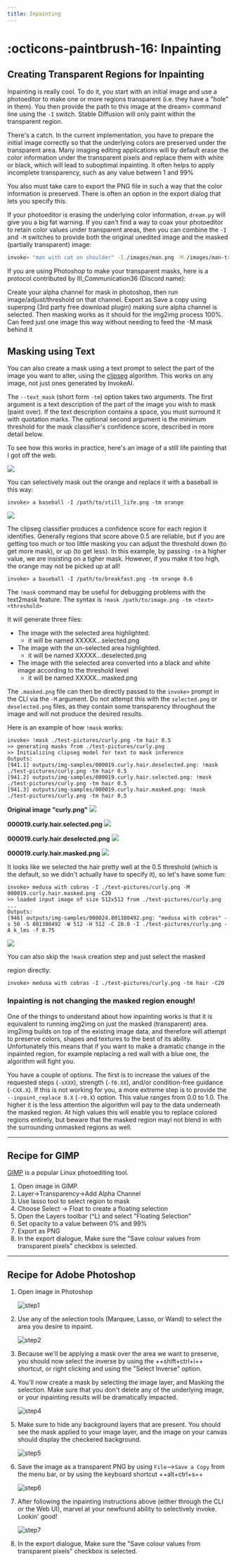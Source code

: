 ```yaml
---
title: Inpainting
---
```


# :octicons-paintbrush-16: Inpainting

## **Creating Transparent Regions for Inpainting**

Inpainting is really cool. To do it, you start with an initial image
and use a photoeditor to make one or more regions transparent
(i.e. they have a "hole" in them). You then provide the path to this
image at the dream> command line using the `-I` switch. Stable
Diffusion will only paint within the transparent region.

There's a catch. In the current implementation, you have to prepare
the initial image correctly so that the underlying colors are
preserved under the transparent area. Many imaging editing
applications will by default erase the color information under the
transparent pixels and replace them with white or black, which will
lead to suboptimal inpainting. It often helps to apply incomplete
transparency, such as any value between 1 and 99%

You also must take care to export the PNG file in such a way that the
color information is preserved. There is often an option in the export
dialog that lets you specify this.

If your photoeditor is erasing the underlying color information,
`dream.py` will give you a big fat warning. If you can't find a way to
coax your photoeditor to retain color values under transparent areas,
then you can combine the `-I` and `-M` switches to provide both the
original unedited image and the masked (partially transparent) image:

```bash
invoke> "man with cat on shoulder" -I./images/man.png -M./images/man-transparent.png
```

If you are using Photoshop to make your transparent masks, here is a
protocol contributed by III_Communication36 (Discord name):

  Create your alpha channel for mask in photoshop, then run
  image/adjust/threshold on that channel.  Export as Save a copy using
  superpng (3rd party free download plugin) making sure alpha channel
  is selected.  Then masking works as it should for the img2img
  process 100%. Can feed just one image this way without needing to
  feed the -M mask behind it

## **Masking using Text**

You can also create a mask using a text prompt to select the part of
the image you want to alter, using the <a
href="https://github.com/timojl/clipseg">clipseg</a> algorithm. This
works on any image, not just ones generated by InvokeAI.

The `--text_mask` (short form `-tm`) option takes two arguments. The
first argument is a text description of the part of the image you wish
to mask (paint over). If the text description contains a space, you must
surround it with quotation marks. The optional second argument is the
minimum threshold for the mask classifier's confidence score, described
in more detail below.

To see how this works in practice, here's an image of a still life
painting that I got off the web.

<img src="../assets/still-life-scaled.jpg">

You can selectively mask out the
orange and replace it with a baseball in this way:

~~~
invoke> a baseball -I /path/to/still_life.png -tm orange
~~~

<img src="../assets/still-life-inpainted.png">

The clipseg classifier produces a confidence score for each region it
identifies. Generally regions that score above 0.5 are reliable, but
if you are getting too much or too little masking you can adjust the
threshold down (to get more mask), or up (to get less). In this
example, by passing `-tm` a higher value, we are insisting on a tigher
mask. However, if you make it too high, the orange may not be picked
up at all!

~~~
invoke> a baseball -I /path/to/breakfast.png -tm orange 0.6
~~~

The `!mask` command may be useful for debugging problems with the
text2mask feature. The syntax is `!mask /path/to/image.png -tm <text>
<threshold>`

It will generate three files:

- The image with the selected area highlighted.
  - it will be named XXXXX.<imagename>.<prompt>.selected.png
- The image with the un-selected area highlighted.
  - it will be named XXXXX.<imagename>.<prompt>.deselected.png
- The image with the selected area converted into a black and white
  image according to the threshold level
  - it will be named XXXXX.<imagename>.<prompt>.masked.png

The `.masked.png` file can then be directly passed to the `invoke>`
prompt in the CLI via the `-M` argument. Do not attempt this with
the `selected.png` or `deselected.png` files, as they contain some
transparency throughout the image and will not produce the desired
results.

Here is an example of how `!mask` works:

```
invoke> !mask ./test-pictures/curly.png -tm hair 0.5
>> generating masks from ./test-pictures/curly.png
>> Initializing clipseg model for text to mask inference
Outputs:
[941.1] outputs/img-samples/000019.curly.hair.deselected.png: !mask ./test-pictures/curly.png -tm hair 0.5
[941.2] outputs/img-samples/000019.curly.hair.selected.png: !mask ./test-pictures/curly.png -tm hair 0.5
[941.3] outputs/img-samples/000019.curly.hair.masked.png: !mask ./test-pictures/curly.png -tm hair 0.5
```

**Original image "curly.png"**
<img src="../assets/outpainting/curly.png">

**000019.curly.hair.selected.png**
<img src="../assets/inpainting/000019.curly.hair.selected.png">

**000019.curly.hair.deselected.png**
<img src="../assets/inpainting/000019.curly.hair.deselected.png">

**000019.curly.hair.masked.png**
<img src="../assets/inpainting/000019.curly.hair.masked.png">

It looks like we selected the hair pretty well at the 0.5 threshold
(which is the default, so we didn't actually have to specify it), so
let's have some fun:

```
invoke> medusa with cobras -I ./test-pictures/curly.png -M 000019.curly.hair.masked.png -C20
>> loaded input image of size 512x512 from ./test-pictures/curly.png
...
Outputs:
[946] outputs/img-samples/000024.801380492.png: "medusa with cobras" -s 50 -S 801380492 -W 512 -H 512 -C 20.0 -I ./test-pictures/curly.png -A k_lms -f 0.75
```

<img src="../assets/inpainting/000024.801380492.png">

You can also skip the `!mask` creation step and just select the masked

region directly:
```
invoke> medusa with cobras -I ./test-pictures/curly.png -tm hair -C20
```

### Inpainting is not changing the masked region enough!

One of the things to understand about how inpainting works is that it
is equivalent to running img2img on just the masked (transparent)
area. img2img builds on top of the existing image data, and therefore
will attempt to preserve colors, shapes and textures to the best of
its ability. Unfortunately this means that if you want to make a
dramatic change in the inpainted region, for example replacing a red
wall with a blue one, the algorithm will fight you.

You have a couple of options. The first is to increase the values of
the requested steps (`-sXXX`), strength (`-f0.XX`), and/or
condition-free guidance (`-CXX.X`). If this is not working for you, a
more extreme step is to provide the `--inpaint_replace 0.X` (`-r0.X`)
option. This value ranges from 0.0 to 1.0. The higher it is the less
attention the algorithm will pay to the data underneath the masked
region. At high values this will enable you to replace colored regions
entirely, but beware that the masked region mayl not blend in with the
surrounding unmasked regions as well.

---

## Recipe for GIMP

[GIMP](https://www.gimp.org/) is a popular Linux photoediting tool.

1. Open image in GIMP.
2. Layer->Transparency->Add Alpha Channel
3. Use lasso tool to select region to mask
4. Choose Select -> Float to create a floating selection
5. Open the Layers toolbar (^L) and select "Floating Selection"
6. Set opacity to a value between 0% and 99%
7. Export as PNG
8. In the export dialogue, Make sure the "Save colour values from
   transparent pixels" checkbox is selected.

---

## Recipe for Adobe Photoshop

1. Open image in Photoshop

   ![step1](../assets/step1.png)

2. Use any of the selection tools (Marquee, Lasso, or Wand) to select the area you desire to inpaint.

    ![step2](../assets/step2.png)

3. Because we'll be applying a mask over the area we want to preserve, you should now select the inverse by using the ++shift+ctrl+i++ shortcut, or right clicking and using the "Select Inverse" option.

4. You'll now create a mask by selecting the image layer, and Masking the selection. Make sure that you don't delete any of the underlying image, or your inpainting results will be dramatically impacted.

    ![step4](../assets/step4.png)

5. Make sure to hide any background layers that are present. You should see the mask applied to your image layer, and the image on your canvas should display the checkered background.

    ![step5](../assets/step5.png)

6. Save the image as a transparent PNG by using `File`-->`Save a Copy` from the menu bar, or by using the keyboard shortcut ++alt+ctrl+s++

    ![step6](../assets/step6.png)

7. After following the inpainting instructions above (either through the CLI or the Web UI), marvel at your newfound ability to selectively invoke. Lookin' good!

   ![step7](../assets/step7.png)

8. In the export dialogue, Make sure the "Save colour values from transparent pixels" checkbox is selected.  
